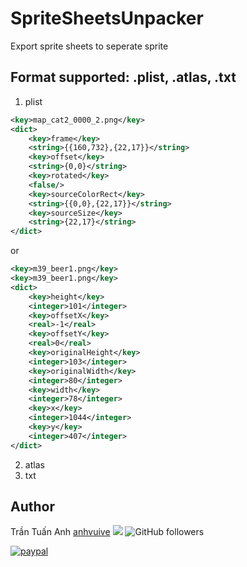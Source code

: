 # SpriteSheetsUnpacker
Export sprite sheets to seperate sprite
## Format supported: .plist, .atlas, .txt
1. plist
```` xml
<key>map_cat2_0000_2.png</key>
<dict>
    <key>frame</key>
    <string>{{160,732},{22,17}}</string>
    <key>offset</key>
    <string>{0,0}</string>
    <key>rotated</key>
    <false/>
    <key>sourceColorRect</key>
    <string>{{0,0},{22,17}}</string>
    <key>sourceSize</key>
    <string>{22,17}</string>
</dict>
````
or
```` xml
<key>m39_beer1.png</key>
<key>m39_beer1.png</key>
<dict>
    <key>height</key>
    <integer>101</integer>
    <key>offsetX</key>
    <real>-1</real>
    <key>offsetY</key>
    <real>0</real>
    <key>originalHeight</key>
    <integer>103</integer>
    <key>originalWidth</key>
    <integer>80</integer>
    <key>width</key>
    <integer>78</integer>
    <key>x</key>
    <integer>1044</integer>
    <key>y</key>
    <integer>407</integer>
</dict>
````
2. atlas
3. txt

## Author
Trần Tuấn Anh 
[anhvuive](https://github.com/anhvuive)
[![](https://img.shields.io/badge/Facebook-1877F2?style=for-the-badge&logo=facebook&logoColor=white)](https://www.facebook.com/anhvuive1991)
![GitHub followers](https://img.shields.io/github/followers/anhvuive?style=social) 

[![paypal](https://www.paypalobjects.com/en_US/i/btn/btn_donateCC_LG.gif)](https://paypal.me/TuanAnhTran1991?country.x=VN&locale.x=vi_VN)
